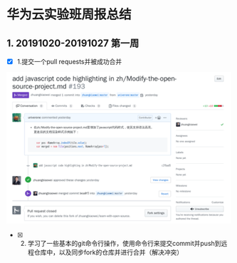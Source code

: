 # 华为云实验班周报总结

## 1. 20191020-20191027 第一周 

- [x] 1.提交一个pull requests并被成功合并

![](https://github.com/univerone/image/raw/master/2019-10-25_23-23.png)

- [x] 2. 学习了一些基本的git命令行操作，使用命令行来提交commit并push到远程仓库中，以及同步fork的仓库并进行合并（解决冲突）